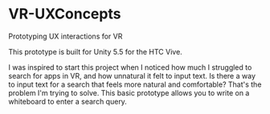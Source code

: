 # VR-UXConcepts
Prototyping UX interactions for VR

This prototype is built for Unity 5.5 for the HTC Vive.

I was inspired to start this project when I noticed how much I struggled to search for apps in VR, and how unnatural it felt to input text. Is there a way to input text for a search that feels more natural and comfortable? That's the problem I'm trying to solve. This basic prototype allows you to write on a whiteboard to enter a search query.
